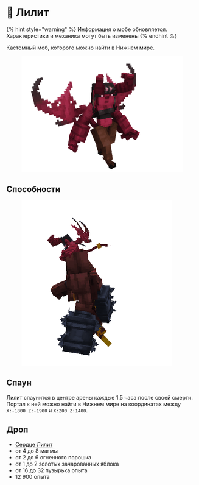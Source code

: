 # 👿 Лилит



{% hint style="warning" %}
Информация о мобе обновляется. Характеристики и механика могут быть изменены
{% endhint %}

Кастомный моб, которого можно найти в Нижнем мире.

<figure><img src="../../../.gitbook/assets/succubus.gif" alt=""><figcaption></figcaption></figure>

## Способности

<figure><img src="../../../.gitbook/assets/succubus_golem.gif" alt=""><figcaption></figcaption></figure>

## Спаун

Лилит спаунится в центре арены каждые 1.5 часа после своей смерти. Портал к ней можно найти в Нижнем мире на координатах между `X:-1800 Z:-1900` и `X:200 Z:1400`.

## Дроп

* [Сердце Лилит](broken-reference)
* от 4 до 8 магмы
* от 2 до 6 огненного порошка
* от 1 до 2 золотых зачарованных яблока
* от 16 до 32 пузырька опыта
* 12 900 опыта

